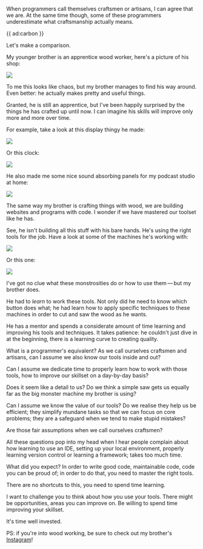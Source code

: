 When programmers call themselves craftsmen or artisans,
I can agree that we are. 
At the same time though, some of these programmers underestimate what craftsmanship actually means.

{{ ad:carbon }}

Let's make a comparison.

My younger brother is an apprentice wood worker,
here's a picture of his shop:

![](/resources/img/blog/craftsmen/3.jpeg)

To me this looks like chaos, 
but my brother manages to find his way around.
Even better: he actually makes pretty and useful things.

Granted, he is still an apprentice, 
but I've been happily surprised by the things he has crafted up until now.
I can imagine his skills will improve only more and more over time.

For example, take a look at this display thingy he made:

![](/resources/img/blog/craftsmen/6.jpeg)

Or this clock:

![](/resources/img/blog/craftsmen/4.jpeg)

He also made me some nice sound absorbing panels for my podcast studio at home:

![](/resources/img/blog/craftsmen/5.jpeg)

The same way my brother is crafting things with wood,
we are building websites and programs with code.
I wonder if we have mastered our toolset like he has.

See, he isn't building all this stuff with his bare hands.
He's using the right tools for the job.
Have a look at some of the machines he's working with:

![](/resources/img/blog/craftsmen/2.jpeg)

Or this one:

![](/resources/img/blog/craftsmen/1.jpeg)

I've got no clue what these monstrosities do 
or how to use them&thinsp;—&thinsp;but my brother does.

He had to _learn_ to work these tools.
Not only did he need to know which button does what; 
he had learn how to apply specific techniques to these machines 
in order to cut and saw the wood as he wants.

He has a mentor and spends a considerate amount of time learning and improving his tools and techniques.
It takes patience:
he couldn't just dive in at the beginning, 
there is a learning curve to creating quality.

What is a programmer's equivalent?
As we call ourselves craftsmen and artisans, 
can I assume we also know our tools inside and out?

Can I assume we dedicate time to properly learn how to work with those tools,
how to improve our skillset on a day-by-day basis?

Does it seem like a detail to us?
Do we think a simple saw gets us equally far as the big monster machine my brother is using?

Can I assume we know the value of our tools? 
Do we realise they help us be efficient; 
they simplify mundane tasks so that we can focus on core problems;
they are a safeguard when we tend to make stupid mistakes?

Are those fair assumptions when we call ourselves craftsmen?

All these questions pop into my head 
when I hear people complain about how learning to use an IDE, 
setting up your local environment, properly learning version control or learning a framework;
takes too much time.

What did you expect? 
In order to write good code, maintainable code, code you can be proud of; 
in order to do that, you need to master the right tools.

There are no shortcuts to this, you need to spend time learning.

I want to challenge you to think about how you use your tools.
There might be opportunities, areas you can improve on.
Be willing to spend time improving your skillset.

It's time well invested.

PS: if you're into wood working, 
be sure to check out my brother's [Instagram](*https://www.instagram.com/t_werkhuis/)!
